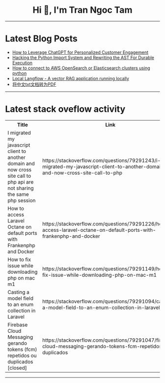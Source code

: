 <h1 align="center">Hi 👋, I'm Tran Ngoc Tam</h1>

---

# Latest Blog Posts 
<!-- BLOG-POST-LIST:START -->
- [How to Leverage ChatGPT for Personalized Customer Engagement](https://dev.to/aliiii/how-to-leverage-chatgpt-for-personalized-customer-engagement-480j)
- [Hacking the Python Import System and Rewriting the AST For Durable Execution](https://dev.to/haimzlato/hacking-the-import-system-and-rewriting-the-ast-for-durable-execution-5fc9)
- [How to connect to AWS OpenSearch or Elasticsearch clusters using python](https://dev.to/derlin/how-to-connect-to-aws-opensearch-or-elasticsearch-clusters-using-python-1942)
- [Local Langflow - A vector RAG application running locally](https://dev.to/aknox/local-langflow-a-vector-rag-application-running-locally-c52)
- [将中文txt文档转为PDF](https://dev.to/dragon72463399/jiang-zhong-wen-txtwen-dang-zhuan-wei-pdf-14jd)
<!-- BLOG-POST-LIST:END -->

---

# Latest stack oveflow activity
<table>
  <tr><th>Title</th><th>Link</th></tr>
  <!-- STACKOVERFLOW:START --><tr><td>I migrated my javascript client to another domain and now cross site call to php api are not sharing the same php session</td><td>https://stackoverflow.com/questions/79291243/i-migrated-my-javascript-client-to-another-domain-and-now-cross-site-call-to-php</td></tr><tr><td>How to access Laravel Octane on default ports with Frankenphp and Docker</td><td>https://stackoverflow.com/questions/79291226/how-to-access-laravel-octane-on-default-ports-with-frankenphp-and-docker</td></tr><tr><td>How to fix issue while downloading php on mac m1</td><td>https://stackoverflow.com/questions/79291149/how-to-fix-issue-while-downloading-php-on-mac-m1</td></tr><tr><td>Casting a model field to an enum collection in Laravel</td><td>https://stackoverflow.com/questions/79291094/casting-a-model-field-to-an-enum-collection-in-laravel</td></tr><tr><td>Firebase Cloud Messaging gerando tokens &lpar;fcm&rpar; repetidos ou duplicados [closed]</td><td>https://stackoverflow.com/questions/79291047/firebase-cloud-messaging-gerando-tokens-fcm-repetidos-ou-duplicados</td></tr><!-- STACKOVERFLOW:END -->
</table>

---


